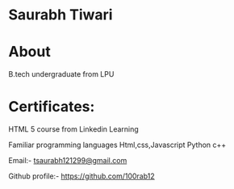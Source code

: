 # Saurabh Tiwari
# About 
B.tech undergraduate from LPU

# Certificates:
HTML 5 course from Linkedin Learning


Familiar programming languages
Html,css,Javascript
Python
c++

Email:- tsaurabh121299@gmail.com

Github profile:- https://github.com/100rab12
